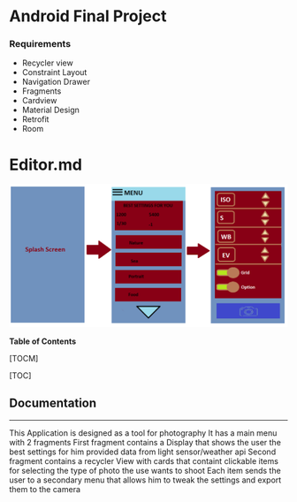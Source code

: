 # Android Final Project
### Requirements
- Recycler view
- Constraint Layout
- Navigation Drawer
- Fragments
- Cardview
- Material Design
- Retrofit
- Room

# Editor.md

![app structure](https://github.com/stefanYli/AndroidFinalProject/blob/main/Documentation/appDesign.png?raw=true)

**Table of Contents**

[TOCM]

[TOC]
## Documentation
-------------
This Application is designed as a tool for photography
It has a main menu with 2 fragments
First fragment contains a Display that shows the user the best settings for him provided data from light sensor/weather api
Second fragment contains a recycler View with cards that containt clickable items for selecting the type of photo the use wants to shoot
Each item sends the user to a secondary menu that allows him to tweak the settings and export them to the camera